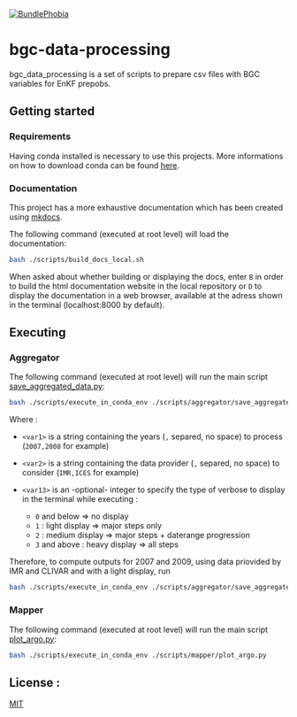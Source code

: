 <a href="https://bundlephobia.com/result?p=@sherby/sherby-metadata@3.0.1">
  <img 
     alt="BundlePhobia"
     src="https://img.shields.io/bundlephobia/min/@sherby/sherby-metadata"
  />
</a>

# bgc-data-processing

bgc_data_processing is a set of scripts to prepare csv files with BGC variables for EnKF prepobs.

## Getting started

### Requirements

Having conda installed is necessary to use this projects.
More informations on how to download conda can be found [here](https://conda.io/projects/conda/en/latest/user-guide/install/index.html).

### Documentation

This project has a more exhaustive documentation which has been created using [mkdocs](https://www.mkdocs.org/).

The following command (executed at root level) will load the documentation:

``` bash
bash ./scripts/build_docs_local.sh
```

When asked about whether building or displaying the docs, enter `B` in order to build the html documentation website in the local repository or `D` to display the documentation in a web browser, available at the adress shown in the terminal (localhost:8000 by default).

## Executing

### Aggregator

The following command (executed at root level) will run the main script [save_aggregated_data.py](/scripts/aggregator/save_aggregated_data.py):

``` bash
bash ./scripts/execute_in_conda_env ./scripts/aggregator/save_aggregated_data.py <var1> <var2> <var3>
```

Where :
* `<var1>` is a string containing the years (`,` separed, no space) to process (`2007,2008` for example)

* `<var2>` is a string containing the data provider (`,` separed, no space) to consider (`IMR,ICES` for example)

* `<var13>` is an -optional- integer to specify the type of verbose to display in the terminal while executing : 

    * `0` and below => no display
    * `1` : light display => major steps only
    * `2` : medium display =>  major steps + daterange progression
    * `3` and above : heavy display => all steps

Therefore, to compute outputs for 2007 and 2009, using data priovided by IMR and CLIVAR and with a light display, run 

``` bash
bash ./scripts/execute_in_conda_env ./scripts/aggregator/save_aggregated_data.py "2007,2009" "IMR,CLIVAR" 1
```

### Mapper

The following command (executed at root level) will run the main script [plot_argo.py](/scripts/mapper/plot_argo.py):

``` bash
bash ./scripts/execute_in_conda_env ./scripts/mapper/plot_argo.py
```

## License :

[MIT](https://choosealicense.com/licenses/mit/)
